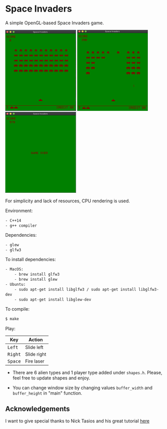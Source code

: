 # Space Invaders

A simple OpenGL-based Space Invaders game.

<p float="left">
    <img src="assets/intro.png" width="224px" height="256px">
    <img src="assets/played.png" width="224px" height="256px">
    <img src="assets/gameover.png" width="224px" height="256px">
</p>

For simplicity and lack of resources, CPU rendering is used.

Environment:

    - C++14
    - g++ compiler

Dependencies:

    - glew
    - glfw3

To install dependencies:

    - MacOS:
        - brew install glfw3
        - brew install glew
    - Ubuntu:
        - sudo apt-get install libglfw3 / sudo apt-get install libglfw3-dev
        - sudo apt-get install libglew-dev

To compile:

```bash
$ make
```
Play:

| Key  | Action |
| ------------- | ------------- |
| <kbd>Left</kbd>  | Slide left  |
| <kbd>Right</kbd>  | Slide right  |
| <kbd>Space</kbd>  | Fire laser |

* There are 6 alien types and 1 player type added under <code>shapes.h</code>. Please, feel free to update shapes and enjoy.

* You can change window size by changing values <code>buffer_width</code> and <code>buffer_height</code> in "main" function.

## Acknowledgements

I want to give special thanks to Nick Tasios and his great tutorial [here](http://nicktasios.nl/posts/space-invaders-from-scratch-part-1.html)

